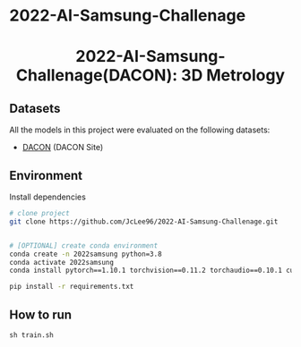 # 2022-AI-Samsung-Challenage
<div align="center">

# 2022-AI-Samsung-Challenage(DACON): 3D Metrology

</div>

## Datasets

All the models in this project were evaluated on the following datasets:

- [DACON](https://dacon.io/en/competitions/official/235954/data) (DACON Site)


## Environment

Install dependencies

```bash
# clone project
git clone https://github.com/JcLee96/2022-AI-Samsung-Challenage.git


# [OPTIONAL] create conda environment
conda create -n 2022samsung python=3.8
conda activate 2022samsung
conda install pytorch==1.10.1 torchvision==0.11.2 torchaudio==0.10.1 cudatoolkit=11.3 -c pytorch -c conda-forge

pip install -r requirements.txt

```
 
## How to run
```
sh train.sh
```


